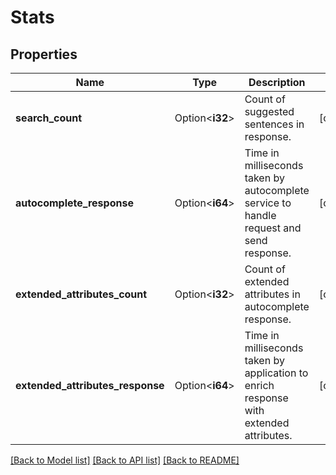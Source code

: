 # Stats

## Properties

Name | Type | Description | Notes
------------ | ------------- | ------------- | -------------
**search_count** | Option<**i32**> | Count of suggested sentences in response. | [optional]
**autocomplete_response** | Option<**i64**> | Time in milliseconds taken by autocomplete service to handle request and send response. | [optional]
**extended_attributes_count** | Option<**i32**> | Count of extended attributes in autocomplete response. | [optional]
**extended_attributes_response** | Option<**i64**> | Time in milliseconds taken by application to enrich response with extended attributes. | [optional]

[[Back to Model list]](../README.md#documentation-for-models) [[Back to API list]](../README.md#documentation-for-api-endpoints) [[Back to README]](../README.md)



